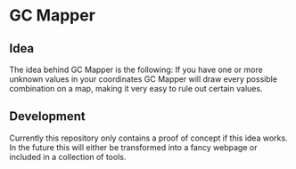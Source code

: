 # GC Mapper

## Idea

The idea behind GC Mapper is the following:
If you have one or more unknown values in your coordinates GC Mapper will draw every possible combination on a map, making it very easy to rule out certain values.

## Development

Currently this repository only contains a proof of concept if this idea works.
In the future this will either be transformed into a fancy webpage or included in a collection of tools.
